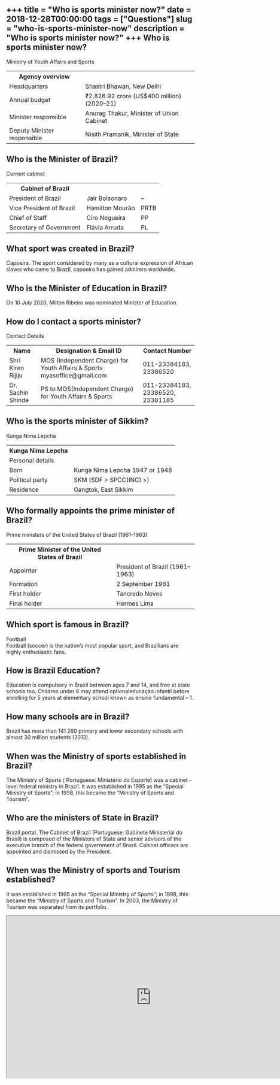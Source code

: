 +++
title = "Who is sports minister now?"
date = 2018-12-28T00:00:00
tags = ["Questions"]
slug = "who-is-sports-minister-now"
description = "Who is sports minister now?"
+++
Who is sports minister now?
---------------------------

Ministry of Youth Affairs and Sports

<table><tr><th>Agency overview</th></tr><tr><td>Headquarters</td><td>Shastri Bhawan, New Delhi</td></tr><tr><td>Annual budget</td><td>₹2,826.92 crore (US$400 million) (2020–21)</td></tr><tr><td>Minister responsible</td><td>Anurag Thakur, Minister of Union Cabinet</td></tr><tr><td>Deputy Minister responsible</td><td>Nisith Pramanik, Minister of State</td></tr></table>

Who is the Minister of Brazil?
------------------------------

Current cabinet

<table><tr><th>Cabinet of Brazil</th></tr><tr><td>President of Brazil</td><td>Jair Bolsonaro</td><td>–</td></tr><tr><td>Vice President of Brazil</td><td>Hamilton Mourão</td><td>PRTB</td></tr><tr><td>Chief of Staff</td><td>Ciro Nogueira</td><td>PP</td></tr><tr><td>Secretary of Government</td><td>Flávia Arruda</td><td>PL</td></tr></table>

What sport was created in Brazil?
---------------------------------

Capoeira. The sport considered by many as a cultural expression of African slaves who came to Brazil, capoeira has gained admirers worldwide.

Who is the Minister of Education in Brazil?
-------------------------------------------

On 10 July 2020, Milton Ribeiro was nominated Minister of Education.

How do I contact a sports minister?
-----------------------------------

Contact Details

<table><tr><th>Name</th><th>Designation &amp; Email ID</th><th>Contact Number</th></tr><tr><td>Shri Kiren Rijiju</td><td>MOS (Independent Charge) for Youth Affairs &amp; Sports myasoffice@gmail.com</td><td>011-23384183, 23386520</td></tr><tr><td>Dr. Sachin Shinde</td><td>PS to MOS(Independent Charge) for Youth Affairs &amp; Sports</td><td>011-23384183, 23386520, 23381185</td></tr></table>

Who is the sports minister of Sikkim?
-------------------------------------

Kunga Nima Lepcha

<table><tr><th>Kunga Nima Lepcha</th></tr><tr><td>Personal details</td></tr><tr><td>Born</td><td>Kunga Nima Lepcha 1947 or 1948</td></tr><tr><td>Political party</td><td>SKM (SDF &gt; SPCC(INC) &gt;)</td></tr><tr><td>Residence</td><td>Gangtok, East Sikkim</td></tr></table>

Who formally appoints the prime minister of Brazil?
---------------------------------------------------

Prime ministers of the United States of Brazil (1961–1963)

<table><tr><th>Prime Minister of the United States of Brazil</th></tr><tr><td>Appointer</td><td>President of Brazil (1961–1963)</td></tr><tr><td>Formation</td><td>2 September 1961</td></tr><tr><td>First holder</td><td>Tancredo Neves</td></tr><tr><td>Final holder</td><td>Hermes Lima</td></tr></table>

Which sport is famous in Brazil?
--------------------------------

Football  
Football (soccer) is the nation’s most popular sport, and Brazilians are highly enthusiastic fans.

How is Brazil Education?
------------------------

Education is compulsory in Brazil between ages 7 and 14, and free at state schools too. Children under 6 may attend optionaleducação infantil before enrolling for 5 years at elementary school known as ensino fundamental – 1.

How many schools are in Brazil?
-------------------------------

Brazil has more than 141 260 primary and lower secondary schools with almost 30 million students (2013).

When was the Ministry of sports established in Brazil?
------------------------------------------------------

The Ministry of Sports ( Portuguese: Ministério do Esporte) was a cabinet -level federal ministry in Brazil. It was established in 1995 as the “Special Ministry of Sports”; in 1998, this became the “Ministry of Sports and Tourism”.

Who are the ministers of State in Brazil?
-----------------------------------------

Brazil portal. The Cabinet of Brazil (Portuguese: Gabinete Ministerial do Brasil) is composed of the Ministers of State and senior advisors of the executive branch of the federal government of Brazil. Cabinet officers are appointed and dismissed by the President.

When was the Ministry of sports and Tourism established?
--------------------------------------------------------

It was established in 1995 as the “Special Ministry of Sports”; in 1998, this became the “Ministry of Sports and Tourism”. In 2003, the Ministry of Tourism was separated from its portfolio.

<iframe allow="accelerometer; autoplay; clipboard-write; encrypted-media; gyroscope; picture-in-picture" allowfullscreen="" class="__youtube_prefs__  epyt-is-override  no-lazyload" data-no-lazy="1" data-origheight="433" data-origwidth="770" data-skipgform_ajax_framebjll="" height="433" id="_ytid_71138" loading="lazy" src="https://www.youtube.com/embed/IhxK14tS5xw?enablejsapi=1&autoplay=0&cc_load_policy=0&cc_lang_pref=&iv_load_policy=1&loop=0&modestbranding=0&rel=1&fs=1&playsinline=0&autohide=2&theme=dark&color=red&controls=1&" title="YouTube player" width="770"></iframe>